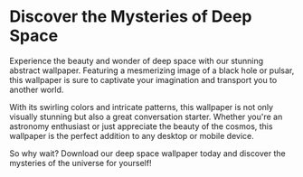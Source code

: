 <!--
Write me markdown content of website with wallpaper:

"An abstract image of a deep space object, such as a black hole or pulsar, with swirling colors and patterns."

The header of the page should not be copy of the text but rather a real content of the website which is using this wallpaper.
-->

<!--font:Poppins-->

# Discover the Mysteries of Deep Space

Experience the beauty and wonder of deep space with our stunning abstract wallpaper. Featuring a mesmerizing image of a black hole or pulsar, this wallpaper is sure to captivate your imagination and transport you to another world.

With its swirling colors and intricate patterns, this wallpaper is not only visually stunning but also a great conversation starter. Whether you're an astronomy enthusiast or just appreciate the beauty of the cosmos, this wallpaper is the perfect addition to any desktop or mobile device.

So why wait? Download our deep space wallpaper today and discover the mysteries of the universe for yourself!
